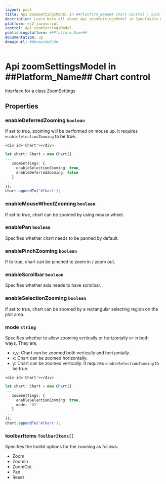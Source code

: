 ```yaml
---
layout: post
title: Api zoomSettingsModel in ##Platform_Name## Chart control | Syncfusion
description: Learn here all about Api zoomSettingsModel in Syncfusion ##Platform_Name## Chart control of Syncfusion Essential JS 2 and more.
platform: ej2-javascript
control: Api zoomSettingsModel 
publishingplatform: ##Platform_Name##
documentation: ug
domainurl: ##DomainURL##
---
```


# Api zoomSettingsModel in ##Platform_Name## Chart control

Interface for a class ZoomSettings

## Properties

### enableDeferredZooming `boolean`

If set to true, zooming will be performed on mouse up. It requires `enableSelectionZooming` to be true.
```
<div id='Chart'></div>
```
```ts
let chart: Chart = new Chart({
...
   zoomSettings: {
     enableSelectionZooming: true,
     enableDeferredZooming: false
   }
...
});
chart.appendTo('#Chart');
```

### enableMouseWheelZooming `boolean`

If set to true, chart can be zoomed by using mouse wheel.

### enablePan `boolean`

Specifies whether chart needs to be panned by default.

### enablePinchZooming `boolean`

If to true, chart can be pinched to zoom in / zoom out.

### enableScrollbar `boolean`

Specifies whether axis needs to have scrollbar.

### enableSelectionZooming `boolean`

If set to true, chart can be zoomed by a rectangular selecting region on the plot area.

### mode `string`

Specifies whether to allow zooming vertically or horizontally or in both ways. They are,
* x,y: Chart can be zoomed both vertically and horizontally.
* x: Chart can be zoomed horizontally.
* y: Chart can be zoomed  vertically.
 It requires `enableSelectionZooming` to be true.
```
<div id='Chart'></div>
```
```ts
let chart: Chart = new Chart({
...
   zoomSettings: {
     enableSelectionZooming: true,
     mode: 'XY'
   }
...
});
chart.appendTo('#Chart');
```

### toolbarItems `ToolbarItems[]`

Specifies the toolkit options for the zooming as follows:
* Zoom
* ZoomIn
* ZoomOut
* Pan
* Reset
